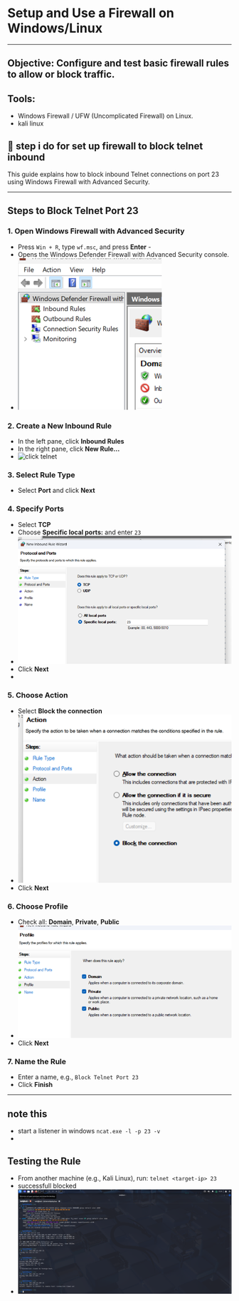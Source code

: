 # Setup and Use a Firewall on Windows/Linux
---
##  Objective: Configure and test basic firewall rules to allow or block traffic.

##  Tools: 
-  Windows Firewall / UFW (Uncomplicated Firewall) on Linux.
-  kali linux


## 👣 step i do for set up firewall to block telnet inbound


This guide explains how to block inbound Telnet connections on port 23 using Windows Firewall with Advanced Security.

---

## Steps to Block Telnet Port 23

### 1. Open Windows Firewall with Advanced Security
- Press `Win + R`, type `wf.msc`, and press **Enter** -
- Opens the Windows Defender Firewall with Advanced Security console.
- ![firewall tab](images/firewall%20first%20page.png)


### 2. Create a New Inbound Rule
- In the left pane, click **Inbound Rules**  
- In the right pane, click **New Rule...**
- ![click telnet](images/click%20/inbound.png)

### 3. Select Rule Type
- Select **Port** and click **Next**


### 4. Specify Ports
- Select **TCP**  
- Choose **Specific local ports:** and enter `23`
- ![port set up](images/add%20rule.png)
- Click **Next**
- 

### 5. Choose Action
- Select **Block the connection**
- ![block](images/block%20telnet.png)  
- Click **Next**

### 6. Choose Profile
- Check all: **Domain**, **Private**, **Public**
- ![profile](images/profile.png)  
- Click **Next**

### 7. Name the Rule
- Enter a name, e.g., `Block Telnet Port 23`  
- Click **Finish**

---
## note this 
- start a listener in windows  `ncat.exe -l -p 23 -v`
- 


## Testing the Rule

- From another machine (e.g., Kali Linux), run: `telnet <target-ip> 23`
- successfull blocked
- ![blocked](images/telnet.png)

